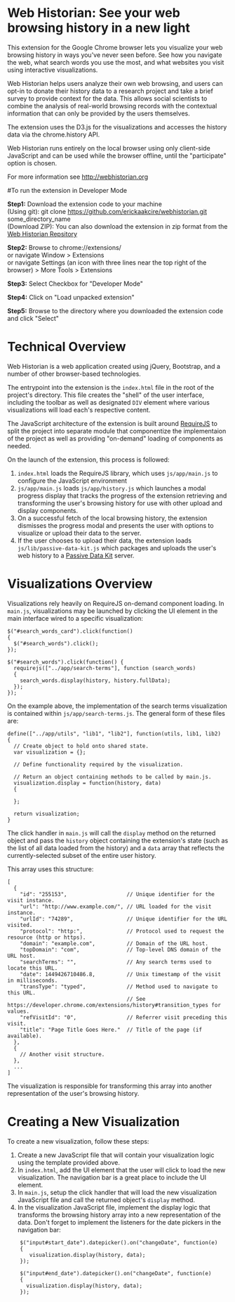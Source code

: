 # Web Historian: See your web browsing history in a new light
This extension for the Google Chrome browser lets you visualize your web browsing history in ways you've never seen before. See how you navigate the web, what search words you use the most, and what websites you visit using interactive visualizations.

Web Historian helps users analyze their own web browsing, and users can opt-in to donate their history data to a research project and take a brief survey to provide context for the data. This allows social scientists to combine the analysis of real-world browsing records with the contextual information that can only be provided by the users themselves. 

The extension uses the D3.js for the visualizations and accesses the history data via the chrome.history API.

Web Historian runs entirely on the local browser using only client-side JavaScript and can be used while the browser offline, until the "participate" option is chosen. 

For more information see http://webhistorian.org

#To run the extension in Developer Mode

<strong>Step1:</strong> Download the extension code to your machine <br/>
(Using git): git clone https://github.com/erickaakcire/webhistorian.git some_directory_name <br/>
(Download ZIP): You can also download the extension in zip format from the [Web Historian Repsitory](https://github.com/erickaakcire/webhistorian)

<strong>Step2:</strong> Browse to chrome://extensions/ <br/> or navigate Window > Extensions<br/> or navigate Settings (an icon with three lines near the top right of the browser) > More Tools > Extensions

<strong>Step3:</strong> Select Checkbox for "Developer Mode"

<strong>Step4:</strong> Click on "Load unpacked extension"

<strong>Step5:</strong> Browse to the directory where you downloaded the extension code and click "Select"

# Technical Overview

Web Historian is a web application created using jQuery, Bootstrap, and a number of other browser-based technologies.

The entrypoint into the extension is the `index.html` file in the root of the project's directory. This file creates the "shell" of the user interface, including the toolbar as well as designated `DIV` element where various visualizations will load each's respective content.

The JavaScript architecture of the extension is built around [RequireJS](http://requirejs.org/) to split the project into separate module that componentize the implementaion of the project as well as providing "on-demand" loading of components as needed.

On the launch of the extension, this process is followed:

1. `index.html` loads the RequireJS library, which uses `js/app/main.js` to configure the JavaScript environment
2. `js/app/main.js` loads `js/app/history.js` which launches a modal progress display that tracks the progress of the extension retrieving and transforming the user's browsing history for use with other upload and display components.
3. On a successful fetch of the local browsing history, the extension dismisses the progress modal and presents the user with options to visualize or upload their data to the server.
4. If the user chooses to upload their data, the extension loads `js/lib/passive-data-kit.js` which packages and uploads the user's web history to a [Passive Data Kit](https://github.com/audaciouscode/PassiveDataKit-Django) server.

# Visualizations Overview

Visualizations rely heavily on RequireJS on-demand component loading. In `main.js`, visualizations may be launched by clicking the UI element in the main interface wired to a specific visualization:

    $("#search_words_card").click(function()
    {
      $("#search_words").click();
    });

    $("#search_words").click(function() {
      requirejs(["../app/search-terms"], function (search_words) 
      {
        search_words.display(history, history.fullData);
      });
    });

On the example above, the implementation of the search terms visualization is contained within `js/app/search-terms.js`. The general form of these files are:

    define(["../app/utils", "lib1", "lib2"], function(utils, lib1, lib2) 
    {
      // Create object to hold onto shared state.
      var visualization = {};
      
      // Define functionality required by the visualization.
      
      // Return an object containing methods to be called by main.js.
      visualization.display = function(history, data)
      {
      
      };
      
      return visualization;
    }

The click handler in `main.js` will call the `display` method on the returned object and pass the `history` object containing the extension's state (such as the list of all data loaded from the history) and a `data` array that reflects the currently-selected subset of the entire user history.

This array uses this structure:

    [
      {
        "id": "255153",                   // Unique identifier for the visit instance.
        "url": "http://www.example.com/", // URL loaded for the visit instance.   
        "urlId": "74289",                 // Unique identifier for the URL visited.
        "protocol": "http:",              // Protocol used to request the resource (http or https).
        "domain": "example.com",          // Domain of the URL host.
        "topDomain": "com",               // Top-level DNS domain of the URL host.
        "searchTerms": "",                // Any search terms used to locate this URL.
        "date": 1449426710486.8,          // Unix timestamp of the visit in milliseconds.
        "transType": "typed",             // Method used to navigate to this URL. 
                                          // See https://developer.chrome.com/extensions/history#transition_types for values.
        "refVisitId": "0",                // Referrer visit preceding this visit.
        "title": "Page Title Goes Here."  // Title of the page (if available).
      },
      {
        // Another visit structure.
      },
      ...
    ]

The visualization is responsible for transforming this array into another representation of the user's browsing history.

# Creating a New Visualization

To create a new visualization, follow these steps:

1. Create a new JavaScript file that will contain your visualization logic using the template provided above.
2. In `index.html`, add the UI element that the user will click to load the new visualization. The navigation bar is a great place to include the UI element.
3. In `main.js`, setup the click handler that will load the new visualization JavaScript file and call the returned object's `display` method.
4. In the visualization JavaScript file, implement the display logic that transforms the browsing history array into a new representation of the data. Don't forget to implement the listeners for the date pickers in the navigation bar:

````    
    $("input#start_date").datepicker().on("changeDate", function(e)
    {
       visualization.display(history, data);
    });
    
    $("input#end_date").datepicker().on("changeDate", function(e)
    {
      visualization.display(history, data);
    });
````

